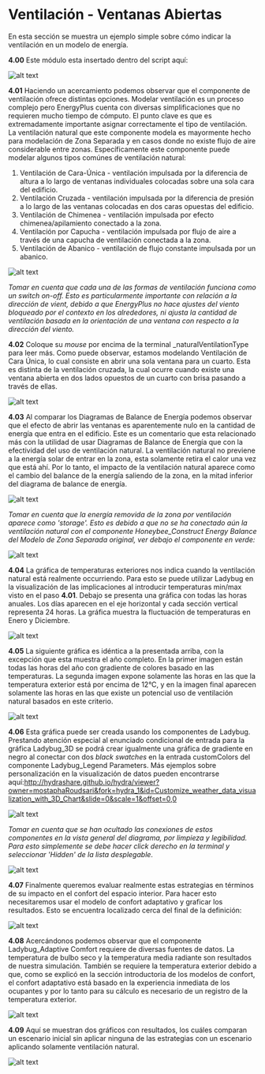 # Ventilación - Ventanas Abiertas

En esta sección se muestra un ejemplo simple sobre cómo indicar la ventilación en un modelo de energía.

**4.00** Este módulo esta insertado dentro del script aquí:

![alt text](https://user-images.githubusercontent.com/44324576/52432381-96222c00-2b0a-11e9-9107-22d6dc01e8b9.png)

**4.01** Haciendo un acercamiento podemos observar que el componente de ventilación ofrece distintas opciones. Modelar ventilación es un proceso complejo pero EnergyPlus cuenta con diversas simplificaciones que no requieren mucho tiempo de cómputo. El punto clave es que es extremadamente importante asignar correctamente el tipo de ventilación. La ventilación natural que este componente modela es mayormente hecho para modelación de Zona Separada y en casos donde no existe flujo de aire considerable entre zonas. Específicamente este componente puede modelar algunos tipos comúnes de ventilación natural:

  1. Ventilación de Cara-Única - ventilación impulsada por la diferencia de altura a lo largo de ventanas individuales colocadas sobre una sola cara del edificio.
  2. Ventilación Cruzada - ventilación impulsada por la diferencia de presión a lo largo de las ventanas colocadas en dos caras opuestas del edificio.
  3. Ventilación de Chimenea - ventilación impulsada por efecto chimenea/apilamiento conectado a la zona.
  4. Ventilación por Capucha - ventilación impulsada por flujo de aire a través de una capucha de ventilación conectada a la zona.
  5. Ventilación de Abanico -  ventilación de flujo constante impulsada por un abanico.
  
  ![alt text](https://user-images.githubusercontent.com/44324576/52433831-47769100-2b0e-11e9-90d8-bb75513e89b4.png)

*Tomar en cuenta que cada una de las formas de ventilación funciona como un switch on-off. Esto es particularmente importante con relación a la dirección de vient, debido a que EnergyPlus no hace ajustes del viento bloqueado por el contexto en los alrededores, ni ajusta la cantidad de ventilación basada en la orientación de una ventana con respecto a la dirección del viento.* 

**4.02** Coloque su *mouse* por encima de la terminal _naturalVentilationType para leer más. Como puede observar, estamos modelando Ventilación de Cara Única, lo cual consiste en abrir una sola ventana para un cuarto. Esta es distinta de la ventilación cruzada, la cual ocurre cuando existe una ventana abierta en dos lados opuestos de un cuarto con brisa pasando a través de ellas. 

![alt text](https://user-images.githubusercontent.com/44324576/52435631-a1795580-2b12-11e9-9fd8-ca989490c835.jpg)

**4.03** Al comparar los Diagramas de Balance de Energía podemos observar que el efecto de abrir las ventanas es aparentemente nulo en la cantidad de energía que entra en el edificio. Este es un comentario que esta relacionado más con la utilidad de usar Diagramas de Balance de Energía que con la efectividad del uso de ventilación natural. La ventilación natural no previene a la energía solar de entrar en la zona, esta solamente retira el calor una vez que está ahí. Por lo tanto, el impacto de la ventilación natural aparece como el cambio del balance de la energía saliendo de la zona, en la mitad inferior del diagrama de balance de energía.

![alt text](https://user-images.githubusercontent.com/44324576/52435462-3465c000-2b12-11e9-98e4-19c909b93399.gif)

*Tomar en cuenta que la energía removida de la zona por ventilación aparece como 'storage'. Esto es debido a que no se ha conectado aún la ventilación natural con el componente Honeybee_Construct Energy Balance del Modelo de Zona Separada original, ver debajo el componente en verde:*

![alt text](https://user-images.githubusercontent.com/44324576/52437574-852be780-2b17-11e9-9432-f299c91472c9.jpg)

**4.04** La gráfica de temperaturas exteriores nos indica cuando la ventilación natural está realmente occurriendo. Para esto se puede utilizar Ladybug en la visualización de las implicaciones al introducir temperaturas min/max visto en el paso **4.01**. Debajo se presenta una gráfica con todas las horas anuales. Los días aparecen en el eje horizontal y cada sección vertical representa 24 horas. La gráfica muestra la fluctuación de temperaturas en Enero y Diciembre.

![alt text](https://user-images.githubusercontent.com/44324576/52436054-89560600-2b13-11e9-8087-304579af9e2b.jpg)

**4.05** La siguiente gráfica es idéntica a la presentada arriba, con la excepción que esta muestra el año completo. En la primer imagen están todas las horas del año con gradiente de colores basado en las temperaturas. La segunda imagen expone solamente las horas en las que la temperatura exterior está por encima de 12°C, y en la imagen final aparecen solamente las horas en las que existe un potencial uso de ventilación natural basados en este criterio.

![alt text](https://user-images.githubusercontent.com/44324576/52436707-3f6e1f80-2b15-11e9-8004-bf9d1a382078.gif)

**4.06** Esta gráfica puede ser creada usando los componentes de Ladybug. Prestando atención especial al enunciado condicional de entrada para la gráfica Ladybug_3D se podrá crear igualmente una gráfica de gradiente en negro al conectar con dos *black swatches* en la entrada customColors del componente Ladybug_Legend Parameters. Más ejemplos sobre personalización en la visualización de datos pueden encontrarse aquí:http://hydrashare.github.io/hydra/viewer?owner=mostaphaRoudsari&fork=hydra_1&id=Customize_weather_data_visualization_with_3D_Chart&slide=0&scale=1&offset=0,0

![alt text](https://user-images.githubusercontent.com/44324576/52436944-e783e880-2b15-11e9-8cc5-8ea4f309681c.png)

*Tomar en cuenta que se han ocultado las conexiones de estos componentes en la vista general del diagrama, por limpieza y legibilidad. Para esto simplemente se debe hacer click derecho en la terminal y seleccionar 'Hidden' de la lista desplegable*.

![alt text](https://user-images.githubusercontent.com/44324576/52437724-e2279d80-2b17-11e9-9204-3482033d707a.JPG)

**4.07** Finalmente queremos evaluar realmente estas estrategias en términos de su impacto en el confort del espacio interior. Para hacer esto necesitaremos usar el modelo de confort adaptativo y graficar los resultados. Esto se encuentra localizado cerca del final de la definición:

![alt text](https://user-images.githubusercontent.com/44324576/52441180-52d2b800-2b20-11e9-85a7-2654e114c562.png)

**4.08** Acercándonos podemos observar que el componente Ladybug_Adaptive Comfort requiere de diversas fuentes de datos. La temperatura de bulbo seco y la temperatura media radiante son resultados de nuestra simulación. También se requiere la temperatura exterior debido a que, como se explicó en la sección introductoria de los modelos de confort, el confort adaptativo está basado en la experiencia inmediata de los ocupantes y por lo tanto para su cálculo es necesario de un registro de la temperatura exterior.

![alt text](https://user-images.githubusercontent.com/44324576/52441428-cecd0000-2b20-11e9-9c28-60dd9e8ea861.png)

**4.09** Aquí se muestran dos gráficos con resultados, los cuáles comparan un escenario inicial sin aplicar ninguna de las estrategias con un escenario aplicando solamente ventilación natural.

![alt text](https://user-images.githubusercontent.com/44324576/52441922-418aab00-2b22-11e9-858f-c2ad86d5598e.gif)


